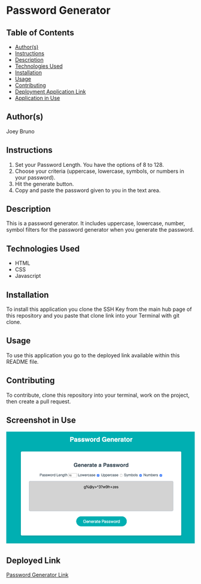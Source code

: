# Password Generator 
## Table of Contents
* [Author(s)](#author(s))
* [Instructions](#instructions)
* [Description](#description)
* [Technologies Used](#technologies-used)
* [Installation](#installation)
* [Usage](#usage)
* [Contributing](#contributing)
* [Deployment Application Link](#deployment-application-link)
* [Application in Use](#application-in-use)

## Author(s)
Joey Bruno

## Instructions 
1. Set your Password Length. You have the options of 8 to 128. 
2. Choose your criteria (uppercase, lowercase, symbols, or numbers in your password).
3. Hit the generate button. 
4. Copy and paste the password given to you in the text area.

## Description
This is a password generator. It includes uppercase, lowercase, number, symbol filters for the password generator when you generate the password.

## Technologies Used
* HTML
* CSS
* Javascript

## Installation
To install this application you clone the SSH Key from the main hub page of this repository and you paste that clone link into your Terminal with git clone.

## Usage
To use this application you go to the deployed link available within this README file.

## Contributing
To contribute, clone this repository into your terminal, work on the project, then create a pull request.

## Screenshot in Use 
![Password Generator Screenshot](password-generator-screenshot.jpg)

## Deployed Link
[Password Generator Link](https://brunojoey.github.io/password-generator/)